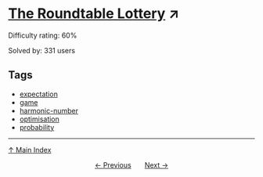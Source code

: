 # [The Roundtable Lottery](https://projecteuler.net/problem=444) ↗️

Difficulty rating: 60%

Solved by: 331 users
## Tags

- [expectation](../tags/expectation.md)
- [game](../tags/game.md)
- [harmonic-number](../tags/harmonic-number.md)
- [optimisation](../tags/optimisation.md)
- [probability](../tags/probability.md)



---

[↑ Main Index](../README.md)


<div align=center><a href='443.md'>← Previous</a> &nbsp;&nbsp; &nbsp;&nbsp;  <a href='445.md'>Next →</a></div>
